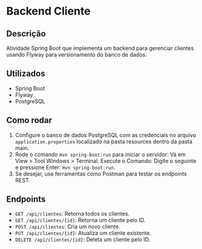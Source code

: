 # Backend Cliente

## Descrição
Atividade Spring Boot que implementa um backend para gerenciar clientes usando Flyway para versionamento do banco de dados.

## Utilizados
- Spring Boot
- Flyway
- PostgreSQL

## Como rodar
1. Configure o banco de dados PostgreSQL com as credenciais no arquivo `application.properties` localizado na pasta resources dentro da pasta main.
2. Rode o comando `mvn spring-boot:run` para iniciar o servidor: Vá em View > Tool Windows > Terminal.
Execute o Comando: Digite o seguinte e pressione Enter: `mvn spring-boot:run`. 
3. Se desejar, use ferramentas como Postman para testar os endpoints REST.

## Endpoints
- `GET /api/clientes`: Retorna todos os clientes.
- `GET /api/clientes/{id}`: Retorna um cliente pelo ID.
- `POST /api/clientes`: Cria um novo cliente.
- `PUT /api/clientes/{id}`: Atualiza um cliente existente.
- `DELETE /api/clientes/{id}`: Deleta um cliente pelo ID.
